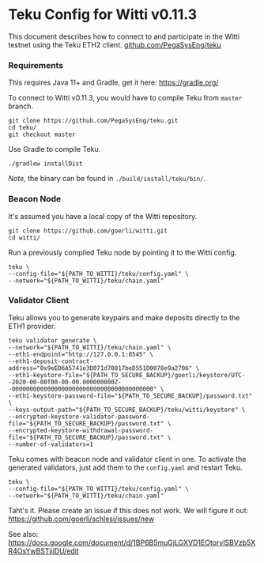 # Teku Config for Witti v0.11.3
This document describes how to connect to and participate in the Witti testnet using the Teku ETH2 client. [github.com/PegaSysEng/teku](https://github.com/PegaSysEng/teku)

### Requirements
This requires Java 11+ and Gradle, get it here: https://gradle.org/

To connect to Witti v0.11.3, you would have to compile Teku from `master` branch.
```
git clone https://github.com/PegaSysEng/teku.git
cd teku/
git checkout master
```

Use Gradle to compile Teku.
```
./gradlew installDist
```

_Note,_ the binary can be found in `./build/install/teku/bin/`.

### Beacon Node
It's assumed you have a local copy of the Witti repository.
```
git clone https://github.com/goerli/witti.git
cd witti/
```

Run a previously compiled Teku node by pointing it to the Witti config.
```
teku \
--config-file="${PATH_TO_WITTI}/teku/config.yaml" \
--network="${PATH_TO_WITTI}/teku/chain.yaml"
```

### Validator Client
Teku allows you to generate keypairs and make deposits directly to the ETH1 provider.
```
teku validator generate \
--network="${PATH_TO_WITTI}/teku/chain.yaml" \
--eth1-endpoint="http://127.0.0.1:8545" \
--eth1-deposit-contract-address="0x9eED6A5741e3D071d70817beD551D0078e9a2706" \
--eth1-keystore-file="${PATH_TO_SECURE_BACKUP}/goerli/keystore/UTC--2020-00-00T00-00-00.000000000Z--0000000000000000000000000000000000000000" \
--eth1-keystore-password-file="${PATH_TO_SECURE_BACKUP}/password.txt" \
--keys-output-path="${PATH_TO_SECURE_BACKUP}/teku/witti/keystore" \
--encrypted-keystore-validator-password-file="${PATH_TO_SECURE_BACKUP}/password.txt" \
--encrypted-keystore-withdrawal-password-file="${PATH_TO_SECURE_BACKUP}/password.txt" \
--number-of-validators=1
```

Teku comes with beacon node and validator client in one. To activate the generated validators, just add them to the `config.yaml` and restart Teku.
```
teku \
--config-file="${PATH_TO_WITTI}/teku/config.yaml" \
--network="${PATH_TO_WITTI}/teku/chain.yaml"
```

Taht's it. Please create an issue if this does not work. We will figure it out: https://github.com/goerli/schlesi/issues/new

See also: https://docs.google.com/document/d/1BP6B5muGjLGXVD1EOtorvlSBVzb5XR4OsYwBSTjiiDU/edit
